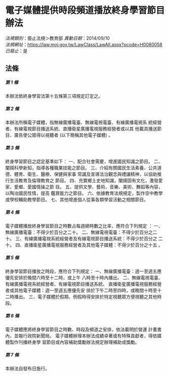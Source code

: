 # 電子媒體提供時段頻道播放終身學習節目辦法

*法規類別*：廢止法規＞教育部
*異動日期*：2014/09/10  
*法規網址*：https://law.moj.gov.tw/LawClass/LawAll.aspx?pcode=H0080058
*已廢止*：是


## 法條
##### 第 1 條
本辦法依終身學習法第十五條第三項規定訂定之。

##### 第 2 條
本辦法所稱電子媒體，指無線廣播電臺、無線電視電臺、有線廣播電視系
統經營者、有線電視節目播送系統、直播衛星廣播電視服務經營者或以其
他載具播送節目、廣告使公眾得以視聽者 (以下簡稱其他電子媒體) 。

##### 第 3 條
終身學習節目之認定基準如下：
一、配合社會需要，增進國民知識之節目。
二、闡揚科學新知，指導各種職業技能之節目。
三、介紹有關國民生活素養、公共道德、體育、衛生、醫療、保健與家事
    常識及宣導法治觀念與禮讓精神，以協助推行生活教育及倫理教育之
    節目。
四、充實鄉土史地知識，闡揚固有文化，激發愛家、愛鄉、愛國情操之節
    目。
五、提供文學、藝術、音樂、美術、舞蹈等內容，以陶冶國民性情，提高
    鑑賞能力之節目。
六、依據教育法規規定，製作空中教學或學校輔助教學節目。
七、其他增進個人從事各類學習活動之相關節目。

##### 第 4 條
電子媒體播放終身學習節目之時數占每週總時數之比率，應符合下列規定
：
一、無線廣播電臺：不得少於百分之二十。
二、無線電視電臺：不得少於百分之二十。
三、有線廣播電視系統經營者及有線電視節目播送系統：不得少於百分之
    二十。
四、直播衛星廣播電視服務經營者及其他電子媒體：不得少於百分之十五
    。

##### 第 5 條
終身學習節目播放之時段，應符合下列規定：
一、無線廣播電臺：週一至週五應優先安排於晚間六時至十二時，或上午
    八時至十時內播出。
二、無線電視電臺、有線廣播電視系統經營者、有線電視節目播送系統、
    直播衛星廣播電視服務經營者或其他電子媒體：週一至週五應優先安
    排於下午二時至四時，或晚間十時至十二時播出。
三、電子媒體於假期、例假時得安排於特定視聽眾方便視聽之其他時段。

##### 第 6 條
電子媒體應將終身學習節目之時數、時段及頻道之安排，依法載明於營運
計畫書內，並報行政院新聞局。
電子媒體辦理本辦法成績卓著或有特殊貢獻者，得依媒體製作刊播終身學
習節目或內容補助獎勵辦法規定辦理補助或獎勵。

##### 第 7 條
本辦法自發布日施行。


